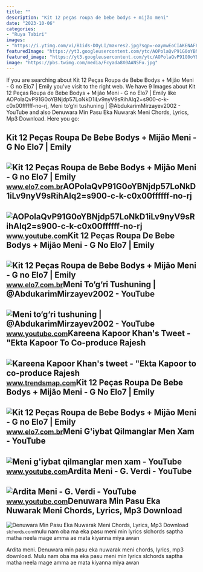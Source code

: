 ```yaml
---
title: ""
description: "Kit 12 peças roupa de bebe bodys + mijão meni"
date: "2023-10-06"
categories:
- "Ruya Tabiri"
images:
- "https://i.ytimg.com/vi/B1ids-DOyLI/maxres2.jpg?sqp=-oaymwEoCIAKENAF8quKqQMcGADwAQH4AcgCgALgA4oCDAgAEAEYZSBRKEgwDw==&amp;rs=AOn4CLBOJ8s0KdoOImfd9dEbehp3p6hllw"
featuredImage: "https://yt3.googleusercontent.com/ytc/AOPolaQvP91G0oYBNjdp57LoNkD1iLv9nyV9sRihAlq2=s900-c-k-c0x00ffffff-no-rj"
featured_image: "https://yt3.googleusercontent.com/ytc/AOPolaQvP91G0oYBNjdp57LoNkD1iLv9nyV9sRihAlq2=s900-c-k-c0x00ffffff-no-rj"
image: "https://pbs.twimg.com/media/Fcyada8X0AANSFu.jpg"
---
```


If you are searching about Kit 12 Peças Roupa de Bebe Bodys + Mijão Meni - G no Elo7 | Emily you've visit to the right web. We have 9 Images about Kit 12 Peças Roupa de Bebe Bodys + Mijão Meni - G no Elo7 | Emily like AOPolaQvP91G0oYBNjdp57LoNkD1iLv9nyV9sRihAlq2=s900-c-k-c0x00ffffff-no-rj, Meni to‘g‘ri tushuning | @AbdukarimMirzayev2002 - YouTube and also Denuwara Min Pasu Eka Nuwarak Meni Chords, Lyrics, Mp3 Download. Here you go:

Kit 12 Peças Roupa De Bebe Bodys + Mijão Meni - G No Elo7 | Emily
-----------------------------------------------------------------

 ![Kit 12 Peças Roupa de Bebe Bodys + Mijão Meni - G no Elo7 | Emily](https://img.elo7.com.br/product/main/45C29AC/kit-12-pecas-roupa-de-bebe-bodys-mijao-meni-g-roupas-bebes.jpg) <small>www.elo7.com.br</small>AOPolaQvP91G0oYBNjdp57LoNkD1iLv9nyV9sRihAlq2=s900-c-k-c0x00ffffff-no-rj
-----------------------------------------------------------------------

 ![AOPolaQvP91G0oYBNjdp57LoNkD1iLv9nyV9sRihAlq2=s900-c-k-c0x00ffffff-no-rj](https://yt3.googleusercontent.com/ytc/AOPolaQvP91G0oYBNjdp57LoNkD1iLv9nyV9sRihAlq2=s900-c-k-c0x00ffffff-no-rj) <small>www.youtube.com</small>Kit 12 Peças Roupa De Bebe Bodys + Mijão Meni - G No Elo7 | Emily
-----------------------------------------------------------------

 ![Kit 12 Peças Roupa de Bebe Bodys + Mijão Meni - G no Elo7 | Emily](https://img.elo7.com.br/product/main/45C2A09/kit-12-pecas-roupa-de-bebe-bodys-mijao-meni-g-body-bebe.jpg) <small>www.elo7.com.br</small>Meni To‘g‘ri Tushuning | @AbdukarimMirzayev2002 - YouTube
---------------------------------------------------------

 ![Meni to‘g‘ri tushuning | @AbdukarimMirzayev2002 - YouTube](https://i.ytimg.com/vi/oViZ3tokCZc/maxresdefault.jpg) <small>www.youtube.com</small>Kareena Kapoor Khan's Tweet - "Ekta Kapoor To Co-produce Rajesh
---------------------------------------------------------------

 ![Kareena Kapoor Khan's tweet - "Ekta Kapoor to co-produce Rajesh](https://pbs.twimg.com/media/Fcyada8X0AANSFu.jpg) <small>www.trendsmap.com</small>Kit 12 Peças Roupa De Bebe Bodys + Mijão Meni - G No Elo7 | Emily
-----------------------------------------------------------------

 ![Kit 12 Peças Roupa de Bebe Bodys + Mijão Meni - G no Elo7 | Emily](https://img.elo7.com.br/product/main/45C2A0C/kit-12-pecas-roupa-de-bebe-bodys-mijao-meni-g-bebes.jpg) <small>www.elo7.com.br</small>Meni G'iybat Qilmanglar Men Xam - YouTube
-----------------------------------------

 ![Meni g'iybat qilmanglar men xam - YouTube](https://i.ytimg.com/vi/B1ids-DOyLI/maxres2.jpg?sqp=-oaymwEoCIAKENAF8quKqQMcGADwAQH4AcgCgALgA4oCDAgAEAEYZSBRKEgwDw==&rs=AOn4CLBOJ8s0KdoOImfd9dEbehp3p6hllw) <small>www.youtube.com</small>Ardita Meni - G. Verdi - YouTube
--------------------------------

 ![Ardita Meni - G. Verdi - YouTube](https://i.ytimg.com/vi/kgrV-CasCNo/hqdefault.jpg) <small>www.youtube.com</small>Denuwara Min Pasu Eka Nuwarak Meni Chords, Lyrics, Mp3 Download
---------------------------------------------------------------

 ![Denuwara Min Pasu Eka Nuwarak Meni Chords, Lyrics, Mp3 Download](https://slchords.com/songogimg/Denuwara_Min_Pasu_Eka_Nuwarak_Meni--1132.png) <small>slchords.com</small>mulu nam oba ma eka pasu meni min lyrics slchords saptha matha neela mage amma ae mata kiyanna miya awan

Ardita meni. Denuwara min pasu eka nuwarak meni chords, lyrics, mp3 download. Mulu nam oba ma eka pasu meni min lyrics slchords saptha matha neela mage amma ae mata kiyanna miya awan
